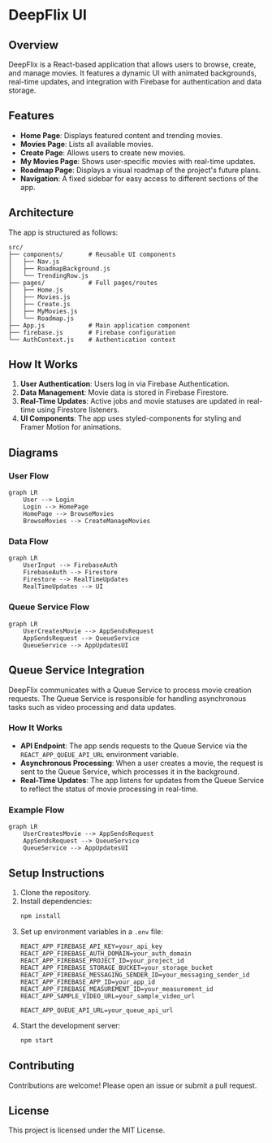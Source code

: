 # DeepFlix UI

## Overview
DeepFlix is a React-based application that allows users to browse, create, and manage movies. It features a dynamic UI with animated backgrounds, real-time updates, and integration with Firebase for authentication and data storage.

## Features
- **Home Page**: Displays featured content and trending movies.
- **Movies Page**: Lists all available movies.
- **Create Page**: Allows users to create new movies.
- **My Movies Page**: Shows user-specific movies with real-time updates.
- **Roadmap Page**: Displays a visual roadmap of the project's future plans.
- **Navigation**: A fixed sidebar for easy access to different sections of the app.

## Architecture
The app is structured as follows:

```
src/
├── components/       # Reusable UI components
│   ├── Nav.js
│   ├── RoadmapBackground.js
│   └── TrendingRow.js
├── pages/            # Full pages/routes
│   ├── Home.js
│   ├── Movies.js
│   ├── Create.js
│   ├── MyMovies.js
│   └── Roadmap.js
├── App.js            # Main application component
├── firebase.js       # Firebase configuration
└── AuthContext.js    # Authentication context
```

## How It Works
1. **User Authentication**: Users log in via Firebase Authentication.
2. **Data Management**: Movie data is stored in Firebase Firestore.
3. **Real-Time Updates**: Active jobs and movie statuses are updated in real-time using Firestore listeners.
4. **UI Components**: The app uses styled-components for styling and Framer Motion for animations.

## Diagrams
### User Flow
```mermaid
graph LR
    User --> Login
    Login --> HomePage
    HomePage --> BrowseMovies
    BrowseMovies --> CreateManageMovies
```

### Data Flow
```mermaid
graph LR
    UserInput --> FirebaseAuth
    FirebaseAuth --> Firestore
    Firestore --> RealTimeUpdates
    RealTimeUpdates --> UI
```

### Queue Service Flow
```mermaid
graph LR
    UserCreatesMovie --> AppSendsRequest
    AppSendsRequest --> QueueService
    QueueService --> AppUpdatesUI
```

## Queue Service Integration
DeepFlix communicates with a Queue Service to process movie creation requests. The Queue Service is responsible for handling asynchronous tasks such as video processing and data updates.

### How It Works
- **API Endpoint**: The app sends requests to the Queue Service via the `REACT_APP_QUEUE_API_URL` environment variable.
- **Asynchronous Processing**: When a user creates a movie, the request is sent to the Queue Service, which processes it in the background.
- **Real-Time Updates**: The app listens for updates from the Queue Service to reflect the status of movie processing in real-time.

### Example Flow
```mermaid
graph LR
    UserCreatesMovie --> AppSendsRequest
    AppSendsRequest --> QueueService
    QueueService --> AppUpdatesUI
```

## Setup Instructions
1. Clone the repository.
2. Install dependencies:
   ```bash
   npm install
   ```
3. Set up environment variables in a `.env` file:
   ```
   REACT_APP_FIREBASE_API_KEY=your_api_key
   REACT_APP_FIREBASE_AUTH_DOMAIN=your_auth_domain
   REACT_APP_FIREBASE_PROJECT_ID=your_project_id
   REACT_APP_FIREBASE_STORAGE_BUCKET=your_storage_bucket
   REACT_APP_FIREBASE_MESSAGING_SENDER_ID=your_messaging_sender_id
   REACT_APP_FIREBASE_APP_ID=your_app_id
   REACT_APP_FIREBASE_MEASUREMENT_ID=your_measurement_id
   REACT_APP_SAMPLE_VIDEO_URL=your_sample_video_url
   
   REACT_APP_QUEUE_API_URL=your_queue_api_url
   ```
4. Start the development server:
   ```bash
   npm start
   ```

## Contributing
Contributions are welcome! Please open an issue or submit a pull request.

## License
This project is licensed under the MIT License.
